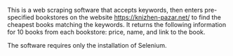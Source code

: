 This is a web scraping software that accepts keywords, then enters pre-specified bookstores on the website https://knizhen-pazar.net/ to find the cheapest books matching the keywords. It returns the following information for 10 books from each bookstore: price, name, and link to the book.

The software requires only the installation of Selenium.
